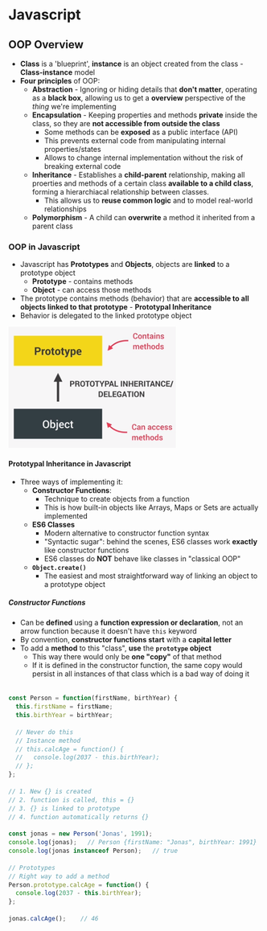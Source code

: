 # **Javascript**

## **OOP Overview**

* **Class** is a 'blueprint', **instance** is an object created from the class - **Class-instance** model
* **Four principles** of OOP:
  * **Abstraction** - Ignoring or hiding details that **don't matter**, operating as a **black box**, allowing us to get a **overview** perspective of the *thing* we're implementing
  * **Encapsulation** - Keeping properties and methods **private** inside the class, so they are **not accessible from outside the class**
    * Some methods can be **exposed** as a public interface (API)
    * This prevents external code from manipulating internal properties/states
    * Allows to change internal implementation without the risk of breaking external code
  * **Inheritance** - Establishes a **child-parent** relationship, making all proerties and methods of a certain class **available to a child class**, forming a hierarchiacal relationship between classes.
    * This allows us to **reuse common logic** and to model real-world relationships
  * **Polymorphism** - A child can **overwrite** a method it inherited from a parent class

### **OOP in Javascript**

* Javascript has **Prototypes** and **Objects**, objects are **linked** to a prototype object
  * **Prototype** - contains methods
  * **Object** - can access those methods
* The prototype contains methods (behavior) that are **accessible to all objects linked to that prototype** - **Prototypal Inheritance**
* Behavior is delegated to the linked prototype object

![Prototypal Inheritance](/javascript/images/prototypal-inheritance.png)

#### **Prototypal Inheritance in Javascript**

* Three ways of implementing it:
  * **Constructor Functions**:
    * Technique to create objects from a function
    * This is how built-in objects like Arrays, Maps or Sets are actually implemented
  * **ES6 Classes**
    * Modern alternative to constructor function syntax
    * "Syntactic sugar": behind the scenes, ES6 classes work **exactly** like constructor functions
    * ES6 classes do **NOT** behave like classes in "classical OOP"
  * **`Object.create()`**
    * The easiest and most straightforward way of linking an object to a prototype object

##### **Constructor Functions**

* Can be **defined** using a **function expression or declaration**, not an arrow function because it doesn't have `this` keyword
* By convention, **constructor functions start** with a **capital letter**
* To add a **method** to this "class", **use** the **`prototype` object**
  * This way there would only be **one "copy"** of that method
  * If it is defined in the constructor function, the same copy would persist in all instances of that class which is a bad way of doing it

```javascript

const Person = function(firstName, birthYear) {
  this.firstName = firstName;
  this.birthYear = birthYear;

  // Never do this
  // Instance method
  // this.calcAge = function() {
  //   console.log(2037 - this.birthYear);
  // };
};

// 1. New {} is created
// 2. function is called, this = {}
// 3. {} is linked to prototype
// 4. function automatically returns {}

const jonas = new Person('Jonas', 1991);
console.log(jonas);   // Person {firstName: "Jonas", birthYear: 1991}
console.log(jonas instanceof Person);   // true

// Prototypes
// Right way to add a method
Person.prototype.calcAge = function() {
  console.log(2037 - this.birthYear);
};

jonas.calcAge();    // 46
```